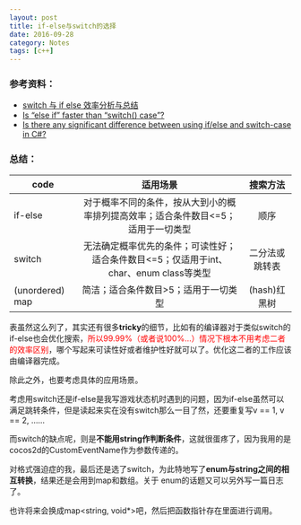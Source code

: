 ```yaml
---
layout: post
title: if-else与switch的选择
date: 2016-09-28
category: Notes
tags: [c++]
---
```


### 参考资料：

- [switch 与 if else 效率分析与总结](http://blog.csdn.net/jmppok/article/details/17138325?locationNum=2)
- [Is “else if” faster than “switch() case”?](http://stackoverflow.com/questions/767821/is-else-if-faster-than-switch-case)
- [Is there any significant difference between using if/else and switch-case in C#?](http://stackoverflow.com/questions/395618/is-there-any-significant-difference-between-using-if-else-and-switch-case-in-c)

### 总结：

| code              | 适用场景                                                                      | 搜索方法          |
| -------------     |:-------------:                                                              | :-----:         |
| if-else           | 对于概率不同的条件，按从大到小的概率排列提高效率；适合条件数目<=5；适用于一切类型          | 顺序              |
| switch            | 无法确定概率优先的条件；可读性好；适合条件数目<=5；仅适用于int、char、enum class等类型   |   二分法或跳转表  |
| (unordered) map   | 简洁；适合条件数目>5；适用于一切类型                                               |    (hash)红黑树  |


表虽然这么列了，其实还有很多**tricky**的细节，比如有的编译器对于类似switch的if-else也会优化搜索，<font color='red'>所以99.99%（或者说100%...）情况下根本不用考虑二者的效率区别</font>，哪个写起来可读性好或者维护性好就可以了。优化这二者的工作应该由编译器完成。

除此之外，也要考虑具体的应用场景。

考虑用switch还是if-else是我写游戏状态机时遇到的问题，因为if-else虽然可以满足跳转条件，但是读起来实在没有switch那么一目了然，还要重复写v == 1, v == 2, ……

而switch的缺点呢，则是**不能用string作判断条件**，这就很蛋疼了，因为我用的是cocos2d的CustomEventName作为参数传递的。

对格式强迫症的我，最后还是选了switch，为此特地写了**enum与string之间的相互转换**，结果还是会用到map和数组。关于 enum的话题又可以另外写一篇日志了。

也许将来会换成map<string, void*>吧，然后把函数指针存在里面进行调用。
